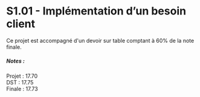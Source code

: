 # S1.01 - Implémentation d’un besoin client
Ce projet est accompagné d'un devoir sur table comptant à 60% de la note finale.  
  
##### Notes :
Projet : 17.70        
DST : 17.75       
Finale : 17.73
